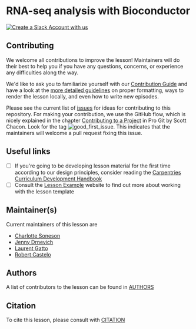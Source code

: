 # RNA-seq analysis with Bioconductor

[![Create a Slack Account with us](https://img.shields.io/badge/Create_Slack_Account-The_Carpentries-071159.svg)](https://swc-slack-invite.herokuapp.com/)

## Contributing

We welcome all contributions to improve the lesson! Maintainers will do their best to help you if you have any
questions, concerns, or experience any difficulties along the way.

We'd like to ask you to familiarize yourself with our [Contribution Guide](CONTRIBUTING.md) and have a look at
the [more detailed guidelines][lesson-example] on proper formatting, ways to render the lesson locally, and even
how to write new episodes.

Please see the current list of [issues][issues] for ideas for contributing to this
repository. For making your contribution, we use the GitHub flow, which is
nicely explained in the chapter [Contributing to a Project](http://git-scm.com/book/en/v2/GitHub-Contributing-to-a-Project) in Pro Git
by Scott Chacon.
Look for the tag ![good\_first\_issue](https://img.shields.io/badge/-good%20first%20issue-gold.svg). This indicates that the maintainers will welcome a pull request fixing this issue.

## Useful links

- [ ] If you're going to be developing lesson material for the first time
according to our design principles,
consider reading the [Carpentries Curriculum Development Handbook][cdh]
- [ ] Consult the [Lesson Example][lesson-example] website to find out more about
working with the lesson template

## Maintainer(s)

Current maintainers of this lesson are

- [Charlotte Soneson](https://github.com/csoneson)
- [Jenny Drnevich](https://github.com/jdrnevich)
- [Laurent Gatto](https://github.com/lgatto)
- [Robert Castelo](https://github.com/rcastelo)

## Authors

A list of contributors to the lesson can be found in [AUTHORS](AUTHORS)

## Citation

To cite this lesson, please consult with [CITATION](CITATION)

[lesson-example]: https://carpentries.github.io/lesson-example
[cdh]: https://cdh.carpentries.org
[issues]: https://github.com/carpentries-incubator/bioc-rnaseq/issues/




